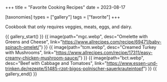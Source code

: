 +++
title = "Favorite Cooking Recipes"
date = 2023-08-17

[taxonomies]
types = ["gallery"]
tags = ["favorite"]
+++

Cookbook that only requires veggies, meats, eggs, and dairy.

<!-- more -->

{{ gallery_start() }}
{{ image(path="mgc.webp", desc="Omelette with Greens and Cheese", link="https://www.allrecipes.com/recipe/69471/baby-spinach-omelet/") }}
{{ image(path="tcm.webp", desc="Creamed Turkey with Mushrooms", link="https://www.allrecipes.com/recipe/17311/easy-creamy-chicken-mushroom-sauce/") }}
{{ image(path="bct.webp", desc="Beef with Cabbage and Tomatoes", link="https://www.essen-und-trinken.de/rezepte/51485-rzpt-bigos-polnischer-sauerkrauteintopf") }}
{{ gallery_end() }}
